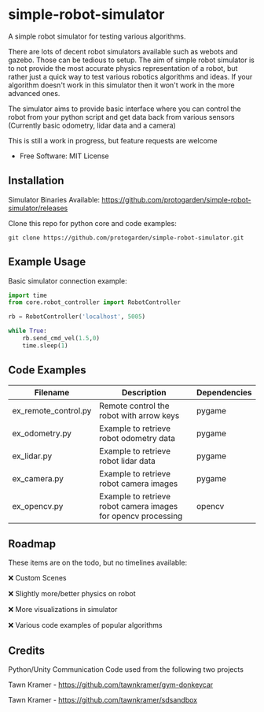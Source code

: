 # simple-robot-simulator

A simple robot simulator for testing various algorithms. 

There are lots of decent robot simulators available such as webots and gazebo. Those can be tedious to setup. The aim of simple robot simulator is to not provide the most accurate physics representation of a robot, but rather just a quick way to test various robotics algorithms and ideas. If your algorithm doesn't work in this simulator then it won't work in the more advanced ones. 

The simulator aims to provide basic interface where you can control the robot from your python script and get data back from various sensors (Currently basic odometry, lidar data and a camera)

This is still a work in progress, but feature requests are welcome

- Free Software: MIT License

## Installation

Simulator Binaries Available: https://github.com/protogarden/simple-robot-simulator/releases

Clone this repo for python core and code examples:

```shell
git clone https://github.com/protogarden/simple-robot-simulator.git
```

## Example Usage

Basic simulator connection example:

```python
import time
from core.robot_controller import RobotController

rb = RobotController('localhost', 5005)

while True:
    rb.send_cmd_vel(1.5,0)
    time.sleep(1)
```

## Code Examples

| Filename | Description | Dependencies |
|----------|-------------|--------------|
| ex_remote_control.py | Remote control the robot with arrow keys | pygame |
| ex_odometry.py | Example to retrieve robot odometry data | pygame |
| ex_lidar.py | Example to retrieve robot lidar data  | pygame |
| ex_camera.py | Example to retrieve robot camera images | pygame |
| ex_opencv.py | Example to retrieve robot camera images for opencv processing | opencv |


## Roadmap

These items are on the todo, but no timelines available:

:x: Custom Scenes

:x: Slightly more/better physics on robot

:x: More visualizations in simulator

:x: Various code examples of popular algorithms

## Credits

Python/Unity Communication Code used from the following two projects

Tawn Kramer - <https://github.com/tawnkramer/gym-donkeycar>

Tawn Kramer - <https://github.com/tawnkramer/sdsandbox>
